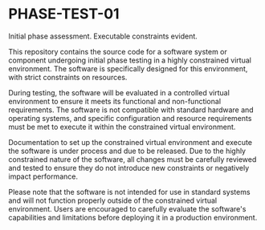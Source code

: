 # PHASE-TEST-01
Initial phase assessment. Executable constraints evident.

This repository contains the source code for a software system or component undergoing initial phase testing in a highly constrained virtual environment. The software is specifically designed for this environment, with strict constraints on resources.

During testing, the software will be evaluated in a controlled virtual environment to ensure it meets its functional and non-functional requirements. The software is not compatible with standard hardware and operating systems, and specific configuration and resource requirements must be met to execute it within the constrained virtual environment.

Documentation to set up the constrained virtual environment and execute the software is under process and due to be released. Due to the highly constrained nature of the software, all changes must be carefully reviewed and tested to ensure they do not introduce new constraints or negatively impact performance.

Please note that the software is not intended for use in standard systems and will not function properly outside of the constrained virtual environment. Users are encouraged to carefully evaluate the software's capabilities and limitations before deploying it in a production environment.
